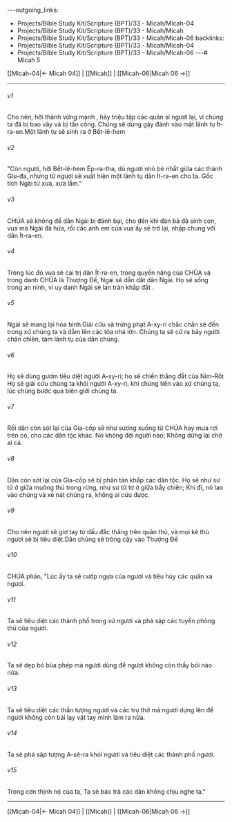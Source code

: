 ---outgoing_links:
  - Projects/Bible Study Kit/Scripture (BPT)/33 - Micah/Micah-04
  - Projects/Bible Study Kit/Scripture (BPT)/33 - Micah/Micah
  - Projects/Bible Study Kit/Scripture (BPT)/33 - Micah/Micah-06
backlinks:
  - Projects/Bible Study Kit/Scripture (BPT)/33 - Micah/Micah-04
  - Projects/Bible Study Kit/Scripture (BPT)/33 - Micah/Micah-06
---# Micah 5

[[Micah-04|← Micah 04]] | [[Micah]] | [[Micah-06|Micah 06 →]]
***



###### v1 
Cho nên, hỡi thành vững mạnh , hãy triệu tập các quân sĩ ngươi lại, vì chúng ta đã bị bao vây và bị tấn công. Chúng sẽ dùng gậy đánh vào mặt lãnh tụ Ít-ra-en.Một lãnh tụ sẽ sinh ra ở Bết-lê-hem 

###### v2 
"Còn ngươi, hỡi Bết-lê-hem Ép-ra-tha, dù ngươi nhỏ bé nhất giữa các thành Giu-đa, nhưng từ ngươi sẽ xuất hiện một lãnh tụ dân Ít-ra-en cho ta. Gốc tích Ngài từ xưa, xưa lắm." 

###### v3 
CHÚA sẽ không để dân Ngài bị đánh bại, cho đến khi đàn bà đã sinh con, vua mà Ngài đã hứa, rồi các anh em của vua ấy sẽ trở lại, nhập chung với dân Ít-ra-en. 

###### v4 
Trong lúc đó vua sẽ cai trị dân Ít-ra-en, trong quyền năng của CHÚA và trong danh CHÚA là Thượng Đế, Ngài sẽ dẫn dắt dân Ngài. Họ sẽ sống trong an ninh, vì uy danh Ngài sẽ lan tràn khắp đất . 

###### v5 
Ngài sẽ mang lại hòa bình.Giải cứu và trừng phạt A-xy-ri chắc chắn sẽ đến trong xứ chúng ta và dẫm lên các tòa nhà lớn. Chúng ta sẽ cử ra bảy người chăn chiên, tám lãnh tụ của dân chúng. 

###### v6 
Họ sẽ dùng gươm tiêu diệt người A-xy-ri; họ sẽ chiến thắng đất của Nim-Rốt Họ sẽ giải cứu chúng ta khỏi người A-xy-ri, khi chúng tiến vào xứ chúng ta, lúc chúng bước qua biên giới chúng ta. 

###### v7 
Rồi dân còn sót lại của Gia-cốp sẽ như sương xuống từ CHÚA hay mưa rơi trên cỏ, cho các dân tộc khác. Nó không đợi người nào; Không dừng lại chờ ai cả. 

###### v8 
Dân còn sót lại của Gia-cốp sẽ bị phân tán khắp các dân tộc. Họ sẽ như sư tử ở giữa muông thú trong rừng, như sư tử tơ ở giữa bầy chiên; Khi đi, nó lao vào chúng và xé nát chúng ra, không ai cứu được. 

###### v9 
Cho nên ngươi sẽ giơ tay tỏ dấu đắc thắng trên quân thù, và mọi kẻ thù ngươi sẽ bị tiêu diệt.Dân chúng sẽ trông cậy vào Thượng Đế 

###### v10 
CHÚA phán, "Lúc ấy ta sẽ cướp ngựa của ngươi và tiêu hủy các quân xa ngươi. 

###### v11 
Ta sẽ tiêu diệt các thành phố trong xứ ngươi và phá sập các tuyến phòng thủ của ngươi. 

###### v12 
Ta sẽ dẹp bỏ bùa phép mà ngươi dùng để ngươi không còn thầy bói nào nữa. 

###### v13 
Ta sẽ tiêu diệt các thần tượng ngươi và các trụ thờ mà ngươi dựng lên để ngươi không còn bái lạy vật tay mình làm ra nữa. 

###### v14 
Ta sẽ phá sập tượng A-sê-ra khỏi ngươi và tiêu diệt các thành phố ngươi. 

###### v15 
Trong cơn thịnh nộ của ta, Ta sẽ báo trả các dân không chịu nghe ta."

***
[[Micah-04|← Micah 04]] | [[Micah]] | [[Micah-06|Micah 06 →]]
